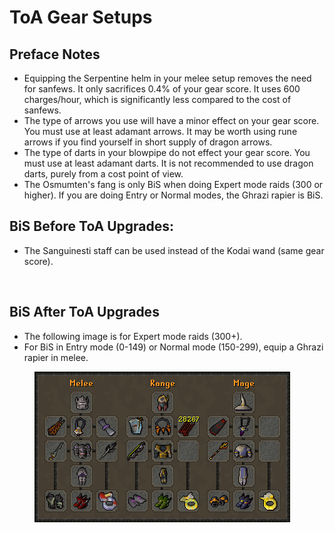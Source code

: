 # ToA Gear Setups

## Preface Notes

* Equipping the Serpentine helm in your melee setup removes the need for sanfews. It only sacrifices 0.4% of your gear score. It uses 600 charges/hour, which is significantly less compared to the cost of sanfews.
* The type of arrows you use will have a minor effect on your gear score. You must use at least adamant arrows. It may be worth using rune arrows if you find yourself in short supply of dragon arrows.
* The type of darts in your blowpipe do not effect your gear score. You must use at least adamant darts. It is not recommended to use dragon darts, purely from a cost point of view.
* The Osmumten's fang is only BiS when doing Expert mode raids (300 or higher). If you are doing Entry or Normal modes, the Ghrazi rapier is BiS.

## BiS Before ToA Upgrades:

* The Sanguinesti staff can be used instead of the Kodai wand (same gear score).

<figure><img src="../../.gitbook/assets/BiS_Gear_Without_ToA.png" alt=""><figcaption></figcaption></figure>

## BiS After ToA Upgrades

* The following image is for Expert mode raids (300+).
* For BiS in Entry mode (0-149) or Normal mode (150-299), equip a Ghrazi rapier in melee.

<figure><img src="../../.gitbook/assets/ToA_BiS_Gear_Feb2024.png" alt=""><figcaption></figcaption></figure>
